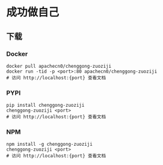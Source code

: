 # 成功做自己

## 下载

### Docker

```
docker pull apachecn0/chenggong-zuoziji
docker run -tid -p <port>:80 apachecn0/chenggong-zuoziji
# 访问 http://localhost:{port} 查看文档
```

### PYPI

```
pip install chenggong-zuoziji
chenggong-zuoziji <port>
# 访问 http://localhost:{port} 查看文档
```

### NPM

```
npm install -g chenggong-zuoziji
chenggong-zuoziji <port>
# 访问 http://localhost:{port} 查看文档
```